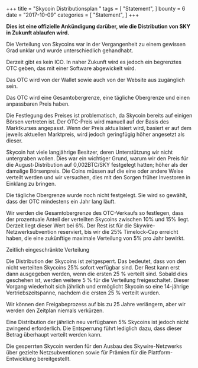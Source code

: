 +++
title = "Skycoin Distributionsplan
"
tags = [
    "Statement",
]
bounty = 6
date = "2017-10-09"
categories = [
    "Statement",
]
+++

**Dies ist eine offizielle Ankündigung darüber, wie die Distribution von SKY in Zukunft ablaufen wird.**

Die Verteilung von Skycoins war in der Vergangenheit zu einem gewissen Grad unklar und wurde unterschiedlich gehandhabt. 

Derzeit gibt es kein ICO. In naher Zukunft wird es jedoch ein begrenztes OTC geben, das mit einer Software abgewickelt wird.

Das OTC wird von der Wallet sowie auch von der Website aus zugänglich sein.

Das OTC wird eine Gesamtobergrenze, eine tägliche Obergrenze und einen anpassbaren Preis haben.

Die Festlegung des Preises ist problematisch, da Skycoin bereits auf einigen Börsen vertreten ist. Der OTC-Preis wird manuell auf der Basis des Marktkurses angepasst. Wenn der Preis aktualisiert wird, basiert er auf dem jeweils aktuellen Marktpreis, wird jedoch geringfügig höher angesetzt als dieser.

Skycoin hat viele langjährige Besitzer, deren Unterstützung wir nicht untergraben wollen. Dies war ein wichtiger Grund, warum wir den Preis für die August-Distribution auf 0,002BTC/SKY festgelegt hatten; höher als der damalige Börsenpreis. Die Coins müssen auf die eine oder andere Weise verteilt werden und wir versuchen, dies mit den Sorgen früher Investoren in Einklang zu bringen.

Die tägliche Obergrenze wurde noch nicht festgelegt. Sie wird so gewählt, dass der OTC mindestens ein Jahr lang läuft.

Wir werden die Gesamtobergrenze des OTC-Verkaufs so festlegen, dass der prozentuale Anteil der verteilten Skycoins zwischen 10% und 15% liegt. Derzeit liegt dieser Wert bei 6%. Der Rest ist für die Skywire-Netzwerksubvention reserviert, bis wir die 25% Timelock-Cap erreicht haben, die eine zukünftige maximale Verteilung von 5% pro Jahr bewirkt.

Zeitlich eingeschränkte Verteilung

Die Distribution der Skycoins ist zeitgesperrt. Das bedeutet, dass von den nicht verteilten Skycoins 25% sofort verfügbar sind. Der Rest kann erst dann ausgegeben werden, wenn die ersten 25 % verteilt sind. Sobald dies geschehen ist, werden weitere 5 % für die Verteilung freigeschaltet. Dieser Vorgang wiederholt sich jährlich und ermöglicht Skycoin so eine 14-jährige Vertriebszeitspanne, nachdem die ersten 25 % verteilt wurden.

Wir können den Freigabeprozess auf bis zu 25 Jahre verlängern, aber wir werden den Zeitplan niemals verkürzen.

Eine Distribution der jährlich neu verfügbaren 5% Skycoins ist jedoch nicht zwingend erforderlich. Die Entsperrung führt lediglich dazu, dass dieser Betrag überhaupt verteilt werden kann.

Die gesperrten Skycoin werden für den Ausbau des Skywire-Netzwerks über gezielte Netzsubventionen sowie für Prämien für die Plattform-Entwicklung bereitgestellt.

